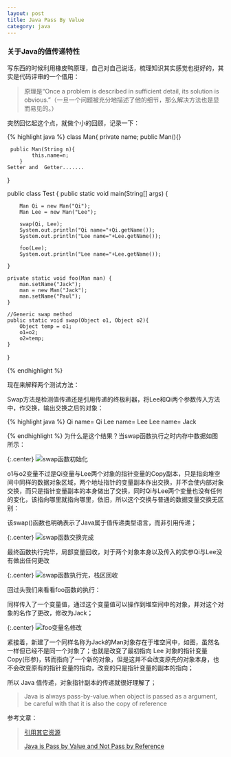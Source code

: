 ```yaml
---
layout: post
title: Java Pass By Value
category: java
---
```


### 关于Java的值传递特性

写东西的时候利用橡皮鸭原理，自己对自己说话，梳理知识其实感觉也挺好的，其实是代码评审的一个借用：

>原理是“Once a problem is described in sufficient detail, its solution is obvious.”（一旦一个问题被充分地描述了他的细节，那么解决方法也是显而易见的。）

突然回忆起这个点，就做个小的回顾，记录一下：

{% highlight java %}
class Man{
     private name;
     public Man(){}

     public Man(String n){
            this.name=n;
        }
    Setter and  Getter.......
}

public class Test {
    public static void main(String[] args) {

        Man Qi = new Man("Qi");
        Man Lee = new Man("Lee");

        swap(Qi, Lee);
        System.out.println("Qi name="+Qi.getName());
        System.out.println("Lee name="+Lee.getName());

        foo(Lee);
        System.out.println("Lee name="+Lee.getName());

    }

    private static void foo(Man man) {
        man.setName("Jack");
        man = new Man("Jack");
        man.setName("Paul");
    }

    //Generic swap method
    public static void swap(Object o1, Object o2){
        Object temp = o1;
        o1=o2;
        o2=temp;
    }
}

{% endhighlight %}

现在来解释两个测试方法：

Swap方法是检测值传递还是引用传递的终极利器，将Lee和Qi两个参数传入方法中，作交换，输出交换之后的对象：

{% highlight java %}
Qi name=  Qi
Lee name= Lee
Lee name= Jack

{% endhighlight %}
为什么是这个结果？当swap函数执行之时内存中数据如图所示：

{:.center}
![swap函数初始化](https://file.oncelee.com/assets%2Fimg%2F20150322%2Fswap_begin.PNG)

o1与o2变量不过是Qi变量与Lee两个对象的指针变量的Copy副本，只是指向堆空间中同样的数据对象区域，两个地址指针的变量副本作出交换，并不会使内部对象交换，而只是指针变量副本的本身做出了交换，同时Qi与Lee两个变量也没有任何的变化，该指向哪里就指向哪里，依旧，所以这个交换与普通的数据变量交换无区别：

该swap()函数也明确表示了Java属于值传递类型语言，而非引用传递；

{:.center}
![swap函数交换完成](https://file.oncelee.com/assets%2Fimg%2F20150322%2Fswap_over.PNG)

最终函数执行完毕，局部变量回收，对于两个对象本身以及传入的实参Qi与Lee没有做出任何更改

{:.center}
![swap函数执行完，栈区回收](https://file.oncelee.com/assets%2Fimg%2F20150322%2Fswap_none.PNG)

回过头我们来看看foo函数的执行：

同样传入了一个变量值，通过这个变量值可以操作到堆空间中的对象，并对这个对象的名作了更改，修改为Jack；

{:.center}
![foo变量名修改](https://file.oncelee.com/assets%2Fimg%2F20150322%2Ffoo_begin.PNG)

紧接着，新建了一个同样名称为Jack的Man对象存在于堆空间中，如图，虽然名一样但已经不是同一个对象了；也就是改变了最初指向 Lee 对象的指针变量Copy(形参)，转而指向了一个新的对象，但是这并不会改变原先的对象本身，也不会改变原有的指针变量的指向，改变的只是指针变量的副本的指向；

所以 Java 值传递，对象指针副本的传递就很好理解了；


> Java is always pass-by-value.when object is passed as a argument, be careful with that it is also the copy of reference






参考文章：

>[引用其它资源](http://jekyllcn.com/docs/posts/  "Jekyllcn")
>
>[Java is Pass by Value and Not Pass by Reference](http://www.journaldev.com/3884/java-is-pass-by-value-and-not-pass-by-reference )
